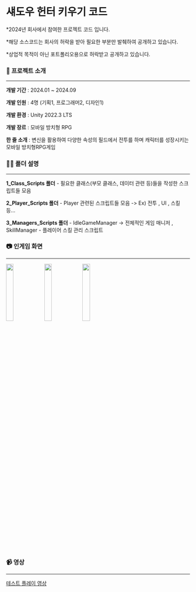 # 섀도우 헌터 키우기 코드
*2024년 회사에서 참여한 프로젝트 코드 입니다.

*해당 소스코드는 회사의 허락을 받아 필요한 부분만 발췌하여 공개하고 있습니다.

*상업적 목적이 아닌 포트폴리오용으로 허락받고 공개하고 있습니다.
 
### 📝 프로젝트 소개

***
**개발 기간** : 2024.01 ~ 2024.09

**개발 인원** : 4명 (기획1, 프로그래머2, 디자인1)

**개발 환경** : Unity 2022.3 LTS

**개발 장르** : 모바일 방치형 RPG

**한 줄 소개** : 변신을 활용하여 다양한 속성의 필드에서 전투를 하며 캐릭터를 성장시키는 모바일 방치형RPG게임



### 🙋‍♂️ 폴더 설명

***
**1_Class_Scripts 폴더** - 필요한 클래스(부모 클래스, 데이터 관련 등)들을 작성한 스크립트들 모음

**2_Player_Scripts 폴더** - Player 관련된 스크립트들 모음 -> Ex) 전투 , UI , 스킬 등...

**3_Managers_Scripts 폴더** - IdleGameManager -> 전체적인 게임 매니저 , SkillManager - 플레이어 스킬 관리 스크립트


### 📷 인게임 화면

***
<img src="https://github.com/user-attachments/assets/8ff88eee-d458-4116-83f3-dc48b53ea96b"  width="20%" height="20%">
<img src="https://github.com/user-attachments/assets/59db6c8d-2b1e-4e84-a0bd-ec3e9df42385"  width="20%" height="20%">
<img src="https://github.com/user-attachments/assets/0a4fd97d-8dfc-4064-bc10-b6c92db70617"  width="20%" height="20%">

### 📹 영상

***
[테스트 플레이 영상](https://youtu.be/_4WFqCPVqAw)
 
